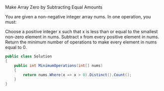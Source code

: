 Make Array Zero by Subtracting Equal Amounts

You are given a non-negative integer array nums. In one operation, you must:

Choose a positive integer x such that x is less than or equal to the smallest non-zero element in nums.
Subtract x from every positive element in nums.
Return the minimum number of operations to make every element in nums equal to 0.

```csharp
public class Solution
{
    public int MinimumOperations(int[] nums)
    {
        return nums.Where(x => x > 0).Distinct().Count();
    }
}
